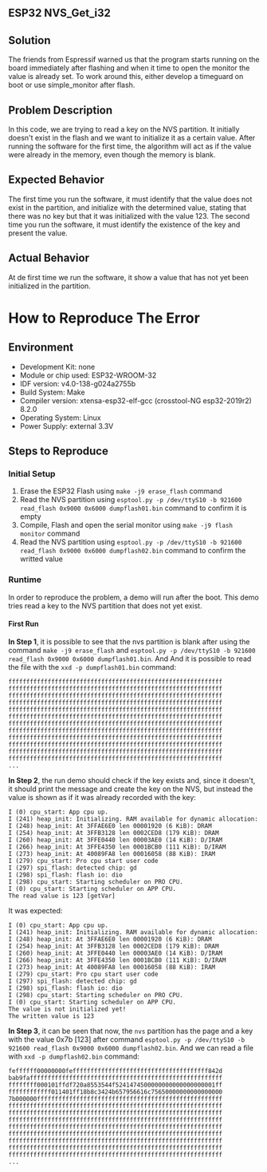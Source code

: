 ## ESP32 NVS_Get_i32

## Solution
The friends from Espressif warned us that the program starts running on the board immediately after flashing and when it time to open the monitor the value is already set.
To work around this, either develop a timeguard on boot or use simple_monitor after flash.

## Problem Description
In this code, we are trying to read a key on the NVS partition. It initially doesn't exist in the flash and we want to initialize it as a certain value.
After running the software for the first time, the algorithm will act as if the value were already in the memory, even though the memory is blank.

## Expected Behavior
The first time you run the software, it must identify that the value does not exist in the partition, and initialize with the determined value, stating that there was no key but that it was initialized with the value 123.
The second time you run the software, it must identify the existence of the key and present the value.

## Actual Behavior
At de first time we run the software, it show a value that has not yet been initialized in the partition.

# How to Reproduce The Error
## Environment
- Development Kit: none
- Module or chip used: ESP32-WROOM-32
- IDF version: v4.0-138-g024a2755b
- Build System: Make
- Compiler version: xtensa-esp32-elf-gcc (crosstool-NG esp32-2019r2) 8.2.0
- Operating System:	Linux
- Power Supply: external 3.3V

## Steps to Reproduce
### Initial Setup
1. Erase the ESP32 Flash using ```make -j9 erase_flash``` command
2. Read the NVS partition using ```esptool.py -p /dev/ttyS10 -b 921600 read_flash 0x9000 0x6000 dumpflash01.bin``` command to confirm it is empty
3. Compile, Flash and open the serial monitor using ```make -j9 flash monitor``` command
4. Read the NVS partition using ```esptool.py -p /dev/ttyS10 -b 921600 read_flash 0x9000 0x6000 dumpflash02.bin``` command to confirm the writted value

### Runtime
In order to reproduce the problem, a demo will run after the boot. This demo tries read a key to the NVS partition that does not yet exist.

#### First Run
**In Step 1**, it is possible to see that the nvs partition is blank after using the command  `make -j9 erase_flash` and `esptool.py -p /dev/ttyS10 -b 921600 read_flash 0x9000 0x6000 dumpflash01.bin`. And And it is possible to read the file with the `xxd -p dumpflash01.bin` command:
```
ffffffffffffffffffffffffffffffffffffffffffffffffffffffffffff
ffffffffffffffffffffffffffffffffffffffffffffffffffffffffffff
ffffffffffffffffffffffffffffffffffffffffffffffffffffffffffff
ffffffffffffffffffffffffffffffffffffffffffffffffffffffffffff
ffffffffffffffffffffffffffffffffffffffffffffffffffffffffffff
ffffffffffffffffffffffffffffffffffffffffffffffffffffffffffff
ffffffffffffffffffffffffffffffffffffffffffffffffffffffffffff
ffffffffffffffffffffffffffffffffffffffffffffffffffffffffffff
ffffffffffffffffffffffffffffffffffffffffffffffffffffffffffff
ffffffffffffffffffffffffffffffffffffffffffffffffffffffffffff
ffffffffffffffffffffffffffffffffffffffffffffffffffffffffffff
ffffffffffffffffffffffffffffffffffffffffffffffffffffffffffff
...
```
**In Step 2**, the run demo should check if the key exists and, since it doesn't, it should print the message and create the key on the NVS, but instead the value is shown as if it was already recorded with the key:
```
I (0) cpu_start: App cpu up.
I (241) heap_init: Initializing. RAM available for dynamic allocation:
I (248) heap_init: At 3FFAE6E0 len 00001920 (6 KiB): DRAM
I (254) heap_init: At 3FFB3128 len 0002CED8 (179 KiB): DRAM
I (260) heap_init: At 3FFE0440 len 00003AE0 (14 KiB): D/IRAM
I (266) heap_init: At 3FFE4350 len 0001BCB0 (111 KiB): D/IRAM
I (273) heap_init: At 40089FA8 len 00016058 (88 KiB): IRAM
I (279) cpu_start: Pro cpu start user code
I (297) spi_flash: detected chip: gd
I (298) spi_flash: flash io: dio
I (298) cpu_start: Starting scheduler on PRO CPU.
I (0) cpu_start: Starting scheduler on APP CPU.
The read value is 123 [getVar]
```
It was expected:
```
I (0) cpu_start: App cpu up.
I (241) heap_init: Initializing. RAM available for dynamic allocation:
I (248) heap_init: At 3FFAE6E0 len 00001920 (6 KiB): DRAM
I (254) heap_init: At 3FFB3128 len 0002CED8 (179 KiB): DRAM
I (260) heap_init: At 3FFE0440 len 00003AE0 (14 KiB): D/IRAM
I (266) heap_init: At 3FFE4350 len 0001BCB0 (111 KiB): D/IRAM
I (273) heap_init: At 40089FA8 len 00016058 (88 KiB): IRAM
I (279) cpu_start: Pro cpu start user code
I (297) spi_flash: detected chip: gd
I (298) spi_flash: flash io: dio
I (298) cpu_start: Starting scheduler on PRO CPU.
I (0) cpu_start: Starting scheduler on APP CPU.
The value is not initialized yet!
The written value is 123
```

**In Step 3**, it can be seen that now, the `nvs` partition has the page and a key with the value 0x7b [123] after command `esptool.py -p /dev/ttyS10 -b 921600 read_flash 0x9000 0x6000 dumpflash02.bin`. And we can read a file with `xxd -p dumpflash02.bin` command:
```
feffffff00000000feffffffffffffffffffffffffffffffffffffff842d
bab9faffffffffffffffffffffffffffffffffffffffffffffffffffffff
ffffffff000101ffdf720a8553544f5241474500000000000000000001ff
ffffffffffff011401ff18b8c3424b657956616c75650000000000000000
7b000000ffffffffffffffffffffffffffffffffffffffffffffffffffff
ffffffffffffffffffffffffffffffffffffffffffffffffffffffffffff
ffffffffffffffffffffffffffffffffffffffffffffffffffffffffffff
ffffffffffffffffffffffffffffffffffffffffffffffffffffffffffff
ffffffffffffffffffffffffffffffffffffffffffffffffffffffffffff
ffffffffffffffffffffffffffffffffffffffffffffffffffffffffffff
ffffffffffffffffffffffffffffffffffffffffffffffffffffffffffff
ffffffffffffffffffffffffffffffffffffffffffffffffffffffffffff
ffffffffffffffffffffffffffffffffffffffffffffffffffffffffffff
...
```